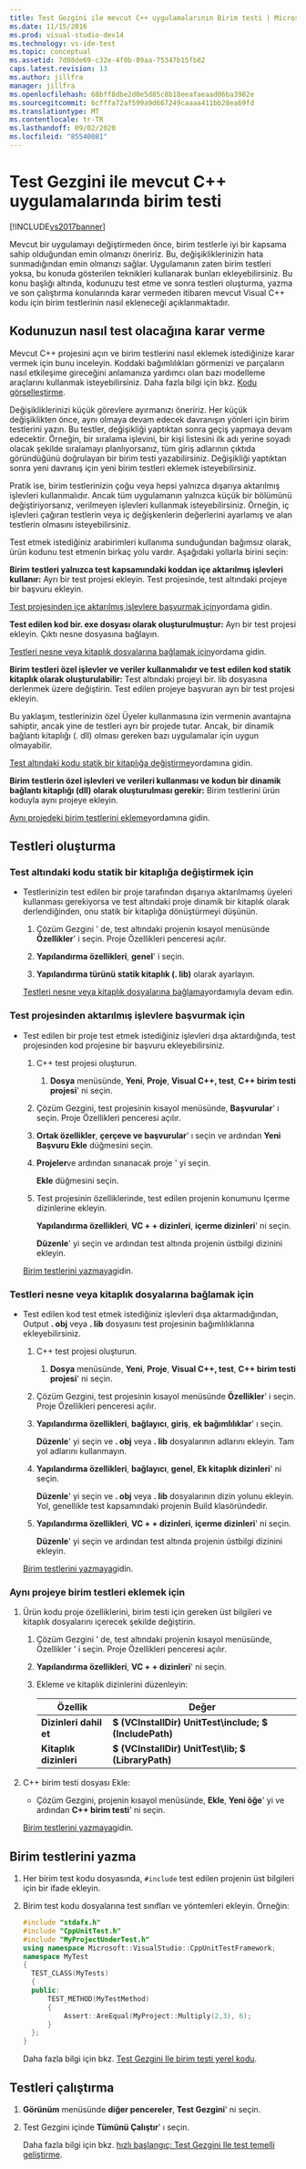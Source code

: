 ```yaml
---
title: Test Gezgini ile mevcut C++ uygulamalarının Birim testi | Microsoft Docs
ms.date: 11/15/2016
ms.prod: visual-studio-dev14
ms.technology: vs-ide-test
ms.topic: conceptual
ms.assetid: 7d08de69-c32e-4f0b-89aa-75347b15fb82
caps.latest.revision: 13
ms.author: jillfra
manager: jillfra
ms.openlocfilehash: 68bff8dbe2d0e5d85c8b18eeafaeaad06ba3982e
ms.sourcegitcommit: 6cfffa72af599a9d667249caaaa411bb28ea69fd
ms.translationtype: MT
ms.contentlocale: tr-TR
ms.lasthandoff: 09/02/2020
ms.locfileid: "85540081"
---
```

# <a name="unit-testing-existing-c-applications-with-test-explorer"></a>Test Gezgini ile mevcut C++ uygulamalarında birim testi
[!INCLUDE[vs2017banner](../includes/vs2017banner.md)]

Mevcut bir uygulamayı değiştirmeden önce, birim testlerle iyi bir kapsama sahip olduğundan emin olmanızı öneririz. Bu, değişikliklerinizin hata sunmadığından emin olmanızı sağlar. Uygulamanın zaten birim testleri yoksa, bu konuda gösterilen teknikleri kullanarak bunları ekleyebilirsiniz. Bu konu başlığı altında, kodunuzu test etme ve sonra testleri oluşturma, yazma ve son çalıştırma konularında karar vermeden itibaren mevcut Visual C++ kodu için birim testlerinin nasıl ekleneceği açıklanmaktadır.

## <a name="deciding-how-to-test-your-code"></a>Kodunuzun nasıl test olacağına karar verme
 Mevcut C++ projesini açın ve birim testlerini nasıl eklemek istediğinize karar vermek için bunu inceleyin. Koddaki bağımlılıkları görmenizi ve parçaların nasıl etkileşime gireceğini anlamanıza yardımcı olan bazı modelleme araçlarını kullanmak isteyebilirsiniz. Daha fazla bilgi için bkz. [Kodu görselleştirme](../modeling/visualize-code.md).

 Değişikliklerinizi küçük görevlere ayırmanızı öneririz. Her küçük değişiklikten önce, aynı olmaya devam edecek davranışın yönleri için birim testlerini yazın. Bu testler, değişikliği yaptıktan sonra geçiş yapmaya devam edecektir. Örneğin, bir sıralama işlevini, bir kişi listesini ilk adı yerine soyadı olacak şekilde sıralamayı planlıyorsanız, tüm giriş adlarının çıktıda göründüğünü doğrulayan bir birim testi yazabilirsiniz. Değişikliği yaptıktan sonra yeni davranış için yeni birim testleri eklemek isteyebilirsiniz.

 Pratik ise, birim testlerinizin çoğu veya hepsi yalnızca dışarıya aktarılmış işlevleri kullanmalıdır. Ancak tüm uygulamanın yalnızca küçük bir bölümünü değiştiriyorsanız, verilmeyen işlevleri kullanmak isteyebilirsiniz. Örneğin, iç işlevleri çağıran testlerin veya iç değişkenlerin değerlerini ayarlamış ve alan testlerin olmasını isteyebilirsiniz.

 Test etmek istediğiniz arabirimleri kullanıma sunduğundan bağımsız olarak, ürün kodunu test etmenin birkaç yolu vardır. Aşağıdaki yollarla birini seçin:

 **Birim testleri yalnızca test kapsamındaki koddan içe aktarılmış işlevleri kullanır:** Ayrı bir test projesi ekleyin. Test projesinde, test altındaki projeye bir başvuru ekleyin.

 [Test projesinden içe aktarılmış işlevlere başvurmak için](#projectRef)yordama gidin.

 **Test edilen kod bir. exe dosyası olarak oluşturulmuştur:** Ayrı bir test projesi ekleyin. Çıktı nesne dosyasına bağlayın.

 [Testleri nesne veya kitaplık dosyalarına bağlamak için](#objectRef)yordama gidin.

 **Birim testleri özel işlevler ve veriler kullanmalıdır ve test edilen kod statik kitaplık olarak oluşturulabilir:** Test altındaki projeyi bir. lib dosyasına derlenmek üzere değiştirin. Test edilen projeye başvuran ayrı bir test projesi ekleyin.

 Bu yaklaşım, testlerinizin özel Üyeler kullanmasına izin vermenin avantajına sahiptir, ancak yine de testleri ayrı bir projede tutar. Ancak, bir dinamik bağlantı kitaplığı (. dll) olması gereken bazı uygulamalar için uygun olmayabilir.

 [Test altındaki kodu statik bir kitaplığa değiştirme](#staticLink)yordamına gidin.

 **Birim testlerin özel işlevleri ve verileri kullanması ve kodun bir dinamik bağlantı kitaplığı (dll) olarak oluşturulması gerekir:** Birim testlerini ürün koduyla aynı projeye ekleyin.

 [Aynı projedeki birim testlerini ekleme](#sameProject)yordamına gidin.

## <a name="creating-the-tests"></a>Testleri oluşturma

### <a name="to-change-the-code-under-test-to-a-static-library"></a><a name="staticLink"></a> Test altındaki kodu statik bir kitaplığa değiştirmek için

- Testlerinizin test edilen bir proje tarafından dışarıya aktarılmamış üyeleri kullanması gerekiyorsa ve test altındaki proje dinamik bir kitaplık olarak derlendiğinden, onu statik bir kitaplığa dönüştürmeyi düşünün.

  1. Çözüm Gezgini ' de, test altındaki projenin kısayol menüsünde **Özellikler**' i seçin. Proje Özellikleri penceresi açılır.

  2. **Yapılandırma özellikleri**, **genel**' i seçin.

  3. **Yapılandırma türünü** **statik kitaplık (. lib)** olarak ayarlayın.

  [Testleri nesne veya kitaplık dosyalarına bağlama](#objectRef)yordamıyla devam edin.

### <a name="to-reference-exported-functions-from-the-test-project"></a><a name="projectRef"></a> Test projesinden aktarılmış işlevlere başvurmak için

- Test edilen bir proje test etmek istediğiniz işlevleri dışa aktardığında, test projesinden kod projesine bir başvuru ekleyebilirsiniz.

  1. C++ test projesi oluşturun.

      1. **Dosya** menüsünde, **Yeni**, **Proje**, **Visual C++, test**, **C++ birim testi projesi**' ni seçin.

  2. Çözüm Gezgini, test projesinin kısayol menüsünde, **Başvurular**' ı seçin. Proje Özellikleri penceresi açılır.

  3. **Ortak özellikler**, **çerçeve ve başvurular**' ı seçin ve ardından **Yeni Başvuru Ekle** düğmesini seçin.

  4. **Projeler**ve ardından sınanacak proje ' yi seçin.

       **Ekle** düğmesini seçin.

  5. Test projesinin özelliklerinde, test edilen projenin konumunu Içerme dizinlerine ekleyin.

       **Yapılandırma özellikleri**, **VC + + dizinleri**, **içerme dizinleri**' ni seçin.

       **Düzenle**' yi seçin ve ardından test altında projenin üstbilgi dizinini ekleyin.

  [Birim testlerini yazmaya](#addTests)gidin.

### <a name="to-link-the-tests-to-the-object-or-library-files"></a><a name="objectRef"></a> Testleri nesne veya kitaplık dosyalarına bağlamak için

- Test edilen kod test etmek istediğiniz işlevleri dışa aktarmadığından, Output **. obj** veya **. lib** dosyasını test projesinin bağımlılıklarına ekleyebilirsiniz.

  1. C++ test projesi oluşturun.

      1. **Dosya** menüsünde, **Yeni**, **Proje**, **Visual C++, test**, **C++ birim testi projesi**' ni seçin.

  2. Çözüm Gezgini, test projesinin kısayol menüsünde **Özellikler**' i seçin. Proje Özellikleri penceresi açılır.

  3. **Yapılandırma özellikleri**, **bağlayıcı**, **giriş**, **ek bağımlılıklar**' ı seçin.

       **Düzenle**' yi seçin ve **. obj** veya **. lib** dosyalarının adlarını ekleyin. Tam yol adlarını kullanmayın.

  4. **Yapılandırma özellikleri**, **bağlayıcı**, **genel**, **Ek kitaplık dizinleri**' ni seçin.

       **Düzenle**' yi seçin ve **. obj** veya **. lib** dosyalarının dizin yolunu ekleyin. Yol, genellikle test kapsamındaki projenin Build klasöründedir.

  5. **Yapılandırma özellikleri**, **VC + + dizinleri**, **içerme dizinleri**' ni seçin.

       **Düzenle**' yi seçin ve ardından test altında projenin üstbilgi dizinini ekleyin.

  [Birim testlerini yazmaya](#addTests)gidin.

### <a name="to-add-unit-tests-in-the-same-project"></a><a name="sameProject"></a> Aynı projeye birim testleri eklemek için

1. Ürün kodu proje özelliklerini, birim testi için gereken üst bilgileri ve kitaplık dosyalarını içerecek şekilde değiştirin.

   1. Çözüm Gezgini ' de, test altındaki projenin kısayol menüsünde, Özellikler ' i seçin. Proje Özellikleri penceresi açılır.

   2. **Yapılandırma özellikleri**, **VC + + dizinleri**' ni seçin.

   3. Ekleme ve kitaplık dizinlerini düzenleyin:

       |Özellik|Değer|
       |-|-|
       |**Dizinleri dahil et**|**$ (VCInstallDir) UnitTest\include; $ (IncludePath)**|
       |**Kitaplık dizinleri**|**$ (VCInstallDir) UnitTest\lib; $ (LibraryPath)**|

2. C++ birim testi dosyası Ekle:

   - Çözüm Gezgini, projenin kısayol menüsünde, **Ekle**, **Yeni öğe**' yi ve ardından **C++ birim testi**' ni seçin.

   [Birim testlerini yazmaya](#addTests)gidin.

## <a name="writing-the-unit-tests"></a><a name="addTests"></a> Birim testlerini yazma

1. Her birim test kodu dosyasında, `#include` test edilen projenin üst bilgileri için bir ifade ekleyin.

2. Birim test kodu dosyalarına test sınıfları ve yöntemleri ekleyin. Örneğin:

   ```cpp
   #include "stdafx.h"
   #include "CppUnitTest.h"
   #include "MyProjectUnderTest.h"
   using namespace Microsoft::VisualStudio::CppUnitTestFramework;
   namespace MyTest
   {
     TEST_CLASS(MyTests)
     {
     public:
         TEST_METHOD(MyTestMethod)
         {
             Assert::AreEqual(MyProject::Multiply(2,3), 6);
         }
     };
   }
   ```

   Daha fazla bilgi için bkz. [Test Gezgini Ile birim testi yerel kodu](https://msdn.microsoft.com/8a09d6d8-3613-49d8-9ffe-11375ac4736c).

## <a name="run-the-tests"></a>Testleri çalıştırma

1. **Görünüm** menüsünde **diğer pencereler**, **Test Gezgini**' ni seçin.

2. Test Gezgini içinde **Tümünü Çalıştır**' ı seçin.

   Daha fazla bilgi için bkz. [hızlı başlangıç: Test Gezgini Ile test temelli geliştirme](../test/quick-start-test-driven-development-with-test-explorer.md).
